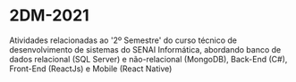 # 2DM-2021
Atividades relacionadas ao '2º Semestre' do curso técnico de desenvolvimento de sistemas do SENAI Informática, abordando banco de dados relacional (SQL Server) e não-relacional (MongoDB), Back-End (C#), Front-End (ReactJs) e Mobile (React Native)
